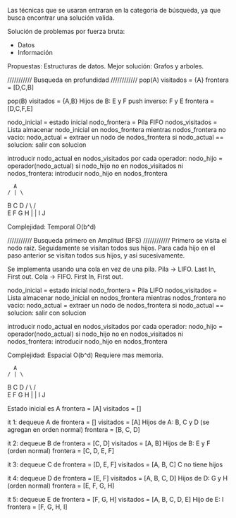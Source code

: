 Las técnicas que se usaran entraran en la categoría de búsqueda, ya que busca encontrar una solución valida.

Solución de problemas por fuerza bruta:
- Datos
- Información

Propuestas: Estructuras de datos.
Mejor solución: Grafos y arboles.

/////////// Busqueda en profundidad ////////////
pop(A)
visitados = {A}
frontera = [D,C,B]

pop(B)
visitados = {A,B}
Hijos de B: E y F
push inverso: F y E
frontera = [D,C,F,E]

nodo_inicial = estado inicial
nodo_frontera = Pila FIFO
nodos_visitados = Lista
almacenar nodo_inicial en nodos_frontera
mientras nodos_frontera no vacio:
    nodo_actual = extraer un nodo de nodos_frontera
    si nodo_actual == solucion:
        salir con solucion

introducir nodo_actual en nodos_visitados por cada operador:
    nodo_hijo = operador(nodo_actual)
    si nodo_hijo no en nodos_visitados ni nodos_frontera:
        introducir nodo_hijo en nodos_frontera


      A
    / | \
   B  C  D
  / \    / \
 E   F  G   H
 |          |
 I          J

 Complejidad: Temporal O(b^d)


/////////// Busqueda primero en Amplitud (BFS) ////////////
Primero se visita el nodo raiz.
Seguidamente se visitan todos sus hijos.
Para cada hijo en el paso anterior se visitan todos sus hijos, y asi sucesivamente.

Se implementa usando una cola en vez de una pila.
Pila -> LIFO. Last In, First out.
Cola -> FIFO. First In, First out.


nodo_inicial = estado inicial
nodo_frontera = Pila LIFO
nodos_visitados = Lista
almacenar nodo_inicial en nodos_frontera
mientras nodos_frontera no vacio:
    nodo_actual = extraer un nodo de nodos_frontera
    si nodo_actual == solucion:
        salir con solucion

introducir nodo_actual en nodos_visitados por cada operador:
    nodo_hijo = operador(nodo_actual)
    si nodo_hijo no en nodos_visitados ni nodos_frontera:
        introducir nodo_hijo en nodos_frontera


Complejidad: Espacial O(b^d)
Requiere mas memoria.


      A
    / | \
   B  C  D
  / \    / \
 E   F  G   H
 |          |
 I          J

Estado inicial es A
frontera = [A]
visitados = []

it 1:
dequeue A de frontera = []
visitados = [A]
Hijos de A: B, C y D (se agregan en orden normal)
frontera = [B, C, D]

it 2:
dequeue B de frontera = [C, D]
visitados = [A, B]
Hijos de B: E y F (orden normal)
frontera = [C, D, E, F]

it 3:
dequeue C de frontera = [D, E, F]
visitados = [A, B, C]
C no tiene hijos

it 4:
dequeue D de frontera = [E, F]
visitados = [A, B, C, D]
Hijos de D: G y H (orden normal)
frontera = [E, F, G, H]

it 5:
dequeue E de frontera = [F, G, H]
visitados = [A, B, C, D, E]
Hijo de E: I
frontera = [F, G, H, I]